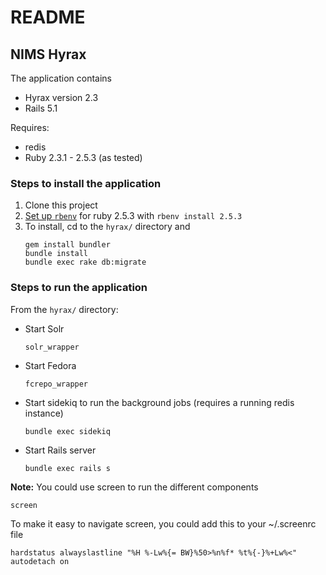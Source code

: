 # README
## NIMS Hyrax

The application contains 
* Hyrax version 2.3
* Rails 5.1

Requires:
* redis
* Ruby 2.3.1 - 2.5.3 (as tested)

### Steps to install the application 
1.  Clone this project
2.  [Set up `rbenv`](https://github.com/rbenv/rbenv#installation) for ruby 2.5.3 with `rbenv install 2.5.3`
3.  To install, cd to the `hyrax/` directory and
    ```
    gem install bundler
    bundle install
    bundle exec rake db:migrate
    ```

### Steps to run the application
From the `hyrax/` directory:

*  Start Solr
    ```
    solr_wrapper
    ```
* Start Fedora
    ```
    fcrepo_wrapper
   ```
* Start sidekiq to run the background jobs (requires a running redis instance)
    ```
    bundle exec sidekiq
    ```
* Start Rails server
    ```
    bundle exec rails s
    ```
    
**Note:** You could use screen to run the different components
```
screen
```
To make it easy to navigate screen, you could add this to your ~/.screenrc file
```
hardstatus alwayslastline "%H %-Lw%{= BW}%50>%n%f* %t%{-}%+Lw%<"
autodetach on
```